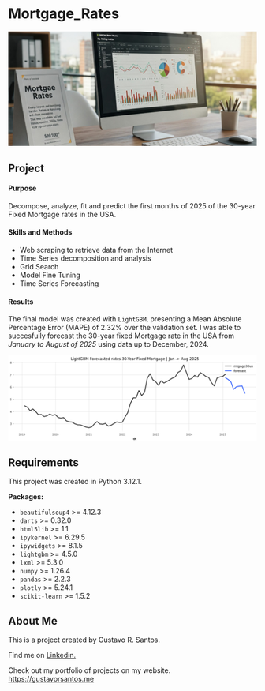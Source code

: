 # Mortgage_Rates

![](/img/Gemini_Generated_Image_mortgage.jpg)

## Project

#### Purpose
Decompose, analyze, fit and predict the first months of 2025 of the 30-year Fixed Mortgage rates in the USA.

#### Skills and Methods
* Web scraping to retrieve data from the Internet
* Time Series decomposition and analysis
* Grid Search
* Model Fine Tuning
* Time Series Forecasting

#### Results
The final model was created with `LightGBM`, presenting a Mean Absolute Percentage Error (MAPE) of 2.32% over the validation set.
I was able to succesfully forecast the 30-year fixed Mortgage rate in the USA from *January to August of 2025* using data up to December, 2024.

![](/img/forecast-mtgage.png)

## Requirements

This project was created in Python 3.12.1.

**Packages:**
* `beautifulsoup4` >= 4.12.3
* `darts`  >= 0.32.0
* `html5lib` >= 1.1
* `ipykernel` >= 6.29.5
* `ipywidgets` >= 8.1.5
* `lightgbm` >= 4.5.0
* `lxml` >= 5.3.0
* `numpy` >= 1.26.4
* `pandas` >= 2.2.3
* `plotly` >= 5.24.1
* `scikit-learn` >= 1.5.2



## About Me
This is a project created by Gustavo R. Santos.

Find me on [Linkedin.](https://www.linkedin.com/in/gurezende/)

Check out my portfolio of projects on my website.
https://gustavorsantos.me